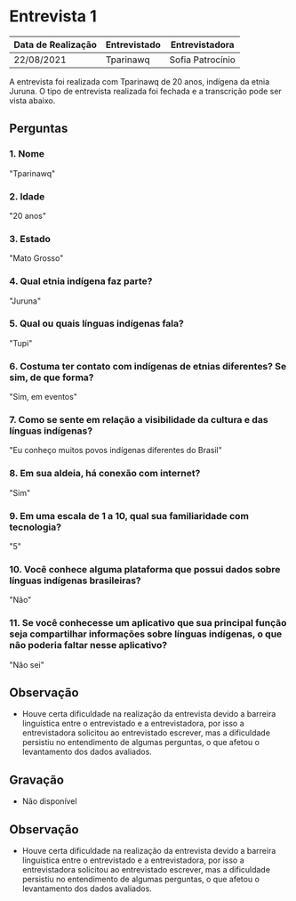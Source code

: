 # Entrevista 1

| Data de Realização | Entrevistado | Entrevistadora |
|--------------------|--------------|----------------|
| 22/08/2021 | Tparinawq | Sofia Patrocínio |

A entrevista foi realizada com Tparinawq de 20 anos, indígena da etnia Juruna. O tipo de entrevista realizada foi fechada e a transcrição pode ser vista abaixo.

## Perguntas

### 1. Nome
"Tparinawq"
### 2. Idade
"20 anos"
### 3. Estado
"Mato Grosso"
### 4. Qual etnia indígena faz parte?
"Juruna"
### 5. Qual ou quais línguas indígenas fala?
"Tupi"
### 6. Costuma ter contato com indígenas de etnias diferentes? Se sim, de que forma?
"Sim, em eventos"
### 7. Como se sente em relação a visibilidade da cultura e das línguas indígenas?
"Eu conheço muitos povos indígenas diferentes do Brasil"
### 8. Em sua aldeia, há conexão com internet?
"Sim"
### 9. Em uma escala de 1 a 10, qual sua familiaridade com tecnologia?
"5"
### 10. Você conhece alguma plataforma que possui dados sobre línguas indígenas brasileiras?
"Não"
### 11. Se você conhecesse um aplicativo que sua principal função seja compartilhar informações sobre línguas indígenas, o que não poderia faltar nesse aplicativo?
"Não sei"

## Observação

- Houve certa dificuldade na realização da entrevista devido a barreira linguística entre o entrevistado e a entrevistadora, por isso a entrevistadora solicitou ao entrevistado escrever, mas a dificuldade persistiu no entendimento de algumas perguntas, o que afetou o levantamento dos dados avaliados.
## Gravação

- Não disponível

## Observação

- Houve certa dificuldade na realização da entrevista devido a barreira linguística entre o entrevistado e a entrevistadora, por isso a entrevistadora solicitou ao entrevistado escrever, mas a dificuldade persistiu no entendimento de algumas perguntas, o que afetou o levantamento dos dados avaliados.
